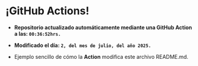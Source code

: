 # ¡GitHub Actions!
* **Repositorio actualizado automáticamente mediante una GitHub Action a las: `00:36:52hrs.`**
* **Modificado el día: `2, del mes de julio, del año 2025.`**

* Ejemplo sencillo de cómo la **Action** modifica este archivo README.md.
